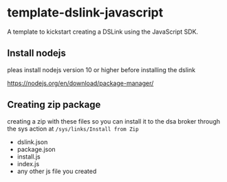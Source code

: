 # template-dslink-javascript
A template to kickstart creating a DSLink using the JavaScript SDK.

## Install nodejs
pleas install nodejs version 10 or higher before installing the dslink

https://nodejs.org/en/download/package-manager/

## Creating zip package

creating a zip with these files so you can install it to the dsa broker through the sys action at `/sys/links/Install from Zip`

- dslink.json
- package.json
- install.js
- index.js
- any other js file you created


